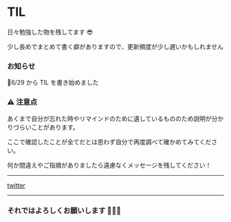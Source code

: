# TIL

日々勉強した物を残してます 😎

少し長めでまとめて書く癖がありますので、更新頻度が少し遅いかもしれません

### お知らせ

📣6/29 から TIL を書き始めました

### ⚠ 注意点

あくまで自分が忘れた時やリマインドのために遺しているもののため説明が分かりづらいことがあります。

ここで確認したことが全てだとは思わず自分で再度調べて確かめてみてください。

何か間違えやご指摘がありましたら遠慮なくメッセージを残してください！

---

[twitter](https://twitter.com/H1na_progrAm)

---

### それではよろしくお願いします 👾👾👾
